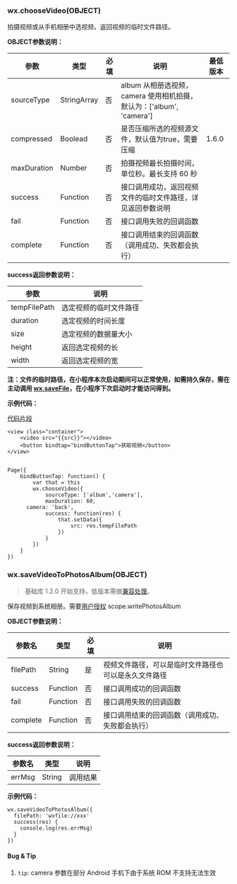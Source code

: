 <!-- https://developers.weixin.qq.com/miniprogram/dev/api/media-video.html -->

### wx.chooseVideo(OBJECT)

拍摄视频或从手机相册中选视频，返回视频的临时文件路径。

**OBJECT参数说明：**

  参数          |  类型          |  必填 |  说明                                                 | 最低版本 
----------------|----------------|-------|-------------------------------------------------------|----------
  sourceType    |  StringArray   |  否   |album 从相册选视频，camera 使用相机拍摄，默认为：['album', 'camera']|          
  compressed    |  Boolead       |  否   |  是否压缩所选的视频源文件，默认值为true，需要压缩     |  1.6.0   
  maxDuration   |  Number        |  否   |  拍摄视频最长拍摄时间，单位秒。最长支持 60 秒         |          
  success       |  Function      |  否   |接口调用成功，返回视频文件的临时文件路径，详见返回参数说明|          
  fail          |  Function      |  否   |  接口调用失败的回调函数                               |          
  complete      |  Function      |  否   |  接口调用结束的回调函数（调用成功、失败都会执行）     |          

**success返回参数说明：**

  参数           |  说明          
-----------------|----------------
  tempFilePath   |选定视频的临时文件路径
  duration       |选定视频的时间长度
  size           |选定视频的数据量大小
  height         |返回选定视频的长
  width          |返回选定视频的宽

**注：文件的临时路径，在小程序本次启动期间可以正常使用，如需持久保存，需在主动调用 [wx.saveFile](https://developers.weixin.qq.com/miniprogram/dev/api/file.html)，在小程序下次启动时才能访问得到。**

**示例代码：**

[代码片段](wechatide://minicode/Qu4htbmu6RYo)

    <view class="container">
    	<video src="{{src}}"></video>
    	<button bindtap="bindButtonTap">获取视频</button>
    </view>
    

    Page({
    	bindButtonTap: function() {
    		var that = this
    		wx.chooseVideo({
    			sourceType: ['album','camera'],
    			maxDuration: 60,
          camera: 'back',
    			success: function(res) {
    				that.setData({
    					src: res.tempFilePath
    				})
    			}
    		})
    	}
    })
    

### wx.saveVideoToPhotosAlbum(OBJECT)

> 基础库 1.2.0 开始支持，低版本需做[兼容处理](https://developers.weixin.qq.com/miniprogram/dev/framework/compatibility.html)。

保存视频到系统相册。需要[用户授权](https://developers.weixin.qq.com/miniprogram/dev/api/authorize-index.html) scope.writePhotosAlbum

**OBJECT参数说明：**

  参数名     |  类型       |  必填 |  说明                         
-------------|-------------|-------|-------------------------------
  filePath   |  String     |  是   |视频文件路径，可以是临时文件路径也可以是永久文件路径
  success    |  Function   |  否   |  接口调用成功的回调函数       
  fail       |  Function   |  否   |  接口调用失败的回调函数       
  complete   |  Function   |  否   |接口调用结束的回调函数（调用成功、失败都会执行）

**success返回参数说明：**

  参数名   |  类型     |  说明   
-----------|-----------|---------
  errMsg   |  String   | 调用结果

**示例代码：**

    wx.saveVideoToPhotosAlbum({
      filePath: 'wxfile://xxx'
      success(res) {
        console.log(res.errMsg)
      }
    })
    

#### Bug & Tip

1.  `tip`: camera 参数在部分 Android 手机下由于系统 ROM 不支持无法生效
